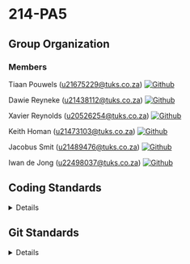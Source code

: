 # 214-PA5

## Group Organization
### Members

Tiaan Pouwels (u21675229@tuks.co.za) [![Github](https://img.shields.io/badge/-@Tiaan2-181717?style&logo=GitHub)](https://github.com/Tiaan2)

Dawie Reyneke (u21438112@tuks.co.za) [![Github](https://img.shields.io/badge/-@ReynekeD-181717?style&logo=GitHub)](https://github.com/ReynekeD)

Xavier Reynolds (u20526254@tuks.co.za) [![Github](https://img.shields.io/badge/-@Xavier893-181717?style&logo=GitHub)](https://github.com/Xavier893)

Keith Homan (u21473103@tuks.co.za) [![Github](https://img.shields.io/badge/-@d1scrd-181717?style&logo=GitHub)](https://github.com/d1scrd)

Jacobus Smit (u21489476@tuks.co.za) [![Github](https://img.shields.io/badge/-@SW1F7YY-181717?style&logo=GitHub)](https://github.com/SW1F7YY)

Iwan de Jong (u22498037@tuks.co.za) [![Github](https://img.shields.io/badge/-@iwandejong-181717?style&logo=GitHub)](https://github.com/iwandejong)


## Coding Standards

<details>

### 1. Organizational

**1.1. Use a version control system**

- Never keep files checked out for long periods (small incremental updates (see Git Standards 1.1. for more info)).
- Ensure that checked-in code doesn't break the build (Github Actions doesn't do everything).

**1.2. Code Reviews**

- Peer-review other's work so that you understand what is going on and ensure their code isn't breaking your code.
- Make a Github issue to describe the problem and assign the responsible person to the issue.

**1.3. File Names**

Filenames should be all lowercase and can include underscores. 

Examples of acceptable file names:

`my_useful_class.cpp`
`myusefulclass.cpp`

### 2. Design Style

**2.1. Give entity *one* cohesive responsibility**

- For each entity, focus on one thing at a time.
- Give each entity (variable (member), class, function) one well-defined responsibility.
- As the entity grows, the scope increases, but it should not diverge.

**2.2. KISS (Keep It Simple Software)**

- Correct is better than fast. 
- Simple is better than complex.
- Clear is better than cute.
- Safe is better than insecure

**2.3. Minimize global and shared data**

Sharing causes contention. Avoid shared data, like global data. This increases coupling which reduces maintainability.

**2.4. Ensure resources are owned by objects**

Never allocate more than one resource (pointer) in a single statement. This eases the process of memory deallocation.

**2.5. Optimize for the reader, not the writer**

More time is spent reading code than writing it.

### 3. Coding Style

**3.1. Use `const`proactively**

`const` (immutable) variables are easier to understand and to track. It's safe and checked at compile time.

**3.2. Declare Variables as locally as possible**

Variables introduce state, and you should have to deal with as little state as possible, with lifetimes as short as possible.

**3.3. Always initialize variables**

This is a common source of C++ hotfixs. Initialize variables upon definition.

**3.4. Avoid long functions**

Excessively long functions and nested code blocks are often caused by failing to give one function one cohesive responsibility (As explained in **2.1**).

**3.5. Minimize Definitional Dependencies**

Don’t be over-dependent: Don’t #include a definition when it is not needed (or included by its parent anyways).

**3.6. Always write internal #include guards**

Prevent unintended multiple inclusions by using #include guards.

**3.7. Don't use `using namespace std;`**

Rather use a using-declaration which lets you use cout/cin/string without qualification
```c++
using std::cout; 
cout << "Values:";
```

### 4. Functions and Operators
**4.1. Order parameters according to their value, pointer or reference**

Distinguish among input, output, and input/output parameters, and between value and reference parameters.

**4.2. Avoid overloaded operators as far as possible**

Overload operators only for good reasons. It's easy to misuse operator overloading and cause confusion among fellow coders.

### 5. Class Design and Inheritance
**5.1. Use design patterns!**

Because we should xD.

**5.2. Each `new` should be coupled with an `delete`**

Basic thought for memory deallocation.

**5.3. The `#define` guard**

As an example, the file `foo/src/bar/baz.h` in project `foo` should have the following guard:
```c++
#ifndef FOO_BAR_BAZ_H_
#define FOO_BAR_BAZ_H_

...

#endif  // FOO_BAR_BAZ_H_
```

**5.4. Declaration Order**

Within each section, prefer grouping similar kinds of declarations together, and prefer the following order:

- Types and type aliases (typedef, using, enum, nested structs and classes, and friend types)
- (Optionally, for structs only) non-static data members
- Static constants
- Factory functions
- Constructors and assignment operators
- Destructor
- All other functions (static and non-static member functions, and friend functions)
- All other data members (static and non-static)

### 6. Construction, Destruction and Copying ###
**6.1. Define and initialize member variables in the same order**

Agree with your constructor's parameters: member variables are initialized in the order they are declared.

### 7. Error Handling and Exceptions
Prefer using exceptions over `cout`. This keeps the output clean.

### Sources
http://micro-os-plus.github.io/develop/sutter-101/ <br>

https://google.github.io/styleguide/cppguide.html <br>

https://stackoverflow.com/questions/1452721/why-is-using-namespace-std-considered-bad-practice
</details>

## Git Standards

<details>

### 1. Repository Rules
- Fork the Organization's repo to work and test code locally - **fork all the branches & pull request to the respective branch on the Organization's repo**
- Reduce the frequency of pull requests unless the advancement is impeded by a required feature from a particular team member.

**1.1. Basic Workflow**
1. Make sure to fetch latest updates from the organization's repo onto your forked repo by running `git fetch upstream && git merge upstream/main`
2. Commit frequently, but also narrow-down commits to provide clarity
3. After a night's work, create a pull request to merge onto organization's repo such that other members can sync with your latest changes.

### 2. Committing Code
- Make atomic commits of changes, even across multiple files, in logical units. That is, as much as possible, each commit should be focused on one specific purpose.
- As much as possible, make sure a commit does not contain unnecessary whitespace changes. This can be checked as follows:
```
$ git diff --check
```

### 3. Commit Messages
For consistency, try and use the imperative present tense when creating a message. Examples:

- Use "Add tests for" instead of "I added tests for"
- Use "Change x to y" instead of "Changed x to y"

### 4. Branching

### 4.1. Main Branches
Our main repository will have `main` as the evergreen branch.

### 4.2. Supporting Branches
To aid in ease of tracking new features, a few sub-branches have been added:
- Feature branches
- Dev branches
- Hotfix branches

These branches may have a limited lifetime and will be removed eventually.

### 4.3. Feature Branches
**4.3.1. Naming Convention**

Feature Branches must be named `feature-<featureClassification>` (referred to as `feature-id`). 

**4.3.2. Merging Feature Branches**

These feature-branches must be merged onto the `dev`-branch.

```
$ git checkout -b feature-id dev    // creates a local branch for the new feature
$ git push origin feature-id        // makes the new feature remotely available                
```

And for actually merging onto `dev`-branch:
```
$ git merge dev
```

When development on the feature is complete, the lead (or engineer in charge) should merge changes into master and then make sure the remote branch is deleted.
```
$ git checkout dev                  // change to the master branch  
$ git merge --no-ff feature-id      // makes sure to create a commit object during merge
$ git push origin dev               // push merge changes
$ git push origin :feature-id       // deletes the remote branch
```

### 4.4. Hotfix Branches
**4.4.1. Naming Convention**

Feature Branches must be named `hotfix-<hotfixClassification>` (referred to as `hotfix-id`). 

**4.4.2. Merging Hotfix Branches**

These hotfix-branches must be merged onto the `main`-branch.

```
$ git checkout -b hotfix-id master                     // creates a local branch for the new hotfix
$ git push origin hotfix-id                            // makes the new hotfix remotely available
```

And for actually merging onto the `main`-branch:
```
$ git merge master                                  // merges changes from master into hotfix branch
```

When development on the hotfix is complete, [the Lead] should merge changes into master and then make sure the remote branch is deleted.
```
$ git checkout master                               // change to the master branch  
$ git merge --no-ff hotfix-id                          // makes sure to create a commit object during merge
$ git push origin master                            // push merge changes
$ git push origin :hotfix-id                           // deletes the remote branch
```

### Sources
https://gist.github.com/digitaljhelms/4287848 <br>

https://gist.github.com/digitaljhelms/3761873 <br>

</details>
